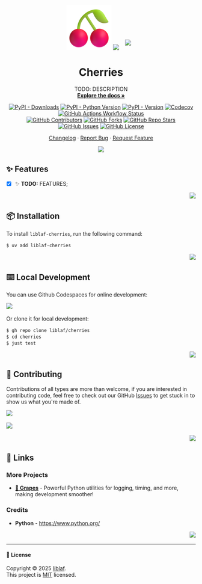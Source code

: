 <div align="center" markdown><a name="readme-top"></a>

<img src="https://raw.githubusercontent.com/microsoft/fluentui-emoji/main/assets/Cherries/3D/cherries_3d.png" style="height: 120px" />
<img src="https://gw.alipayobjects.com/zos/kitchen/qJ3l3EPsdW/split.svg" style="height: 120px" />
<img src="https://api.iconify.design/logos/python.svg" style="height: 120px; padding: 12px" />

# Cherries

TODO: DESCRIPTION <br />
[**Explore the docs »**](https://liblaf.github.io/cherries/)

[![PyPI - Downloads](https://img.shields.io/pypi/dm/liblaf-cherries?logo=PyPI&label=Downloads)](https://pypi.org/project/liblaf-cherries)
[![PyPI - Python Version](https://img.shields.io/pypi/pyversions/liblaf-cherries?logo=Python&label=Python)](https://pypi.org/project/liblaf-cherries)
[![PyPI - Version](https://img.shields.io/pypi/v/liblaf-cherries?logo=PyPI&label=PyPI)](https://pypi.org/project/liblaf-cherries)
[![Codecov](https://img.shields.io/codecov/c/github/liblaf/cherries?logo=Codecov&label=Coverage)](https://codecov.io/gh/liblaf/cherries)
[![GitHub Actions Workflow Status](https://img.shields.io/github/actions/workflow/status/liblaf/cherries/test.yaml?logo=GitHub%20Actions&label=Test)](https://github.com/liblaf/cherries/actions/workflows/test.yaml)
<br />
[![GitHub Contributors](https://img.shields.io/github/contributors/liblaf/cherries?logo=GitHub&label=Contributors)](https://github.com/liblaf/cherries/graphs/contributors)
[![GitHub Forks](https://img.shields.io/github/forks/liblaf/cherries)](https://github.com/liblaf/cherries/forks)
[![GitHub Repo Stars](https://img.shields.io/github/stars/liblaf/cherries)](https://github.com/liblaf/cherries/stargazers)
[![GitHub Issues](https://img.shields.io/github/issues/liblaf/cherries?logo=GitHub&label=Issues)](https://github.com/liblaf/cherries/issues)
[![GitHub License](https://img.shields.io/github/license/liblaf/cherries?label=License)](https://github.com/liblaf/cherries/blob/main/LICENSE)

[Changelog](https://github.com/liblaf/cherries/blob/main/CHANGELOG.md) · [Report Bug](https://github.com/liblaf/cherries/issues) · [Request Feature](https://github.com/liblaf/cherries/issues)

![](https://raw.githubusercontent.com/andreasbm/readme/master/assets/lines/rainbow.png)

</div>

## ✨ Features

- [x] ✨ **TODO:** FEATURES;

<div align="right" markdown>

[![](https://img.shields.io/badge/-BACK_TO_TOP-black?style=flat-square)](#readme-top)

</div>

## 📦 Installation

To install `liblaf-cherries`, run the following command:

```bash
$ uv add liblaf-cherries
```

<div align="right" markdown>

[![](https://img.shields.io/badge/-BACK_TO_TOP-black?style=flat-square)](#readme-top)

</div>

## ⌨️ Local Development

You can use Github Codespaces for online development:

[![](https://github.com/codespaces/badge.svg)](https://codespaces.new/liblaf/cherries)

Or clone it for local development:

```bash
$ gh repo clone liblaf/cherries
$ cd cherries
$ just test
```

<div align="right" markdown>

[![](https://img.shields.io/badge/-BACK_TO_TOP-black?style=flat-square)](#readme-top)

</div>

## 🤝 Contributing

Contributions of all types are more than welcome, if you are interested in contributing code, feel free to check out our GitHub [Issues](https://github.com/liblaf/cherries/issues) to get stuck in to show us what you're made of.

[![](https://img.shields.io/badge/%F0%9F%A4%AF%20PR%20WELCOME-%E2%86%92-ffcb47?labelColor=black&style=for-the-badge)](https://github.com/liblaf/cherries/pulls)

[![](https://contrib.rocks/image?repo=liblaf%2Fcherries)](https://github.com/liblaf/cherries/graphs/contributors)

<div align="right" markdown>

[![](https://img.shields.io/badge/-BACK_TO_TOP-black?style=flat-square)](#readme-top)

</div>

## 🔗 Links

### More Projects

- **[🍇 Grapes](https://github.com/liblaf/grapes)** - Powerful Python utilities for logging, timing, and more, making development smoother!

### Credits

- **Python** - <https://www.python.org/>

<div align="right" markdown>

[![](https://img.shields.io/badge/-BACK_TO_TOP-black?style=flat-square)](#readme-top)

</div>

---

#### 📝 License

Copyright © 2025 [liblaf](https://github.com/liblaf). <br />
This project is [MIT](https://github.com/liblaf/cherries/blob/main/LICENSE) licensed.
